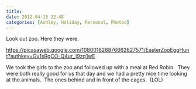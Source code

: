 ```yaml
---
title: 
date: 2012-04-15 22:48
categories: [Ashley, Holiday, Personal, Photos]
---
```

Look out zoo. Here they were.

<a href="https://picasaweb.google.com/108001626876662627571/EasterZooEggHunt?authkey=Gv1sRgCO-Q4ur_j9zq1wE">https://picasaweb.google.com/108001626876662627571/EasterZooEggHunt?authkey=Gv1sRgCO-Q4ur_j9zq1wE</a>

We took the girls to the zoo and followed up with a meal at Red Robin.  They were both really good for us that day and we had a pretty nice time looking at the animals.  The ones behind and in front of the cages.  (LOL)
